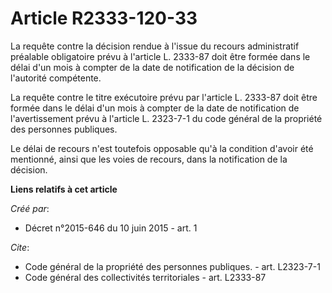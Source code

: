 # Article R2333-120-33

La requête contre la décision rendue à l'issue du recours administratif préalable obligatoire prévu à l'article L. 2333-87
doit être formée dans le délai d'un mois à compter de la date de notification de la décision de l'autorité compétente.

La requête contre le titre exécutoire prévu par l'article L. 2333-87 doit être formée dans le délai d'un mois à compter de la
date de notification de l'avertissement prévu à l'article L. 2323-7-1 du code général de la propriété des personnes
publiques.

Le délai de recours n'est toutefois opposable qu'à la condition d'avoir été mentionné, ainsi que les voies de recours, dans
la notification de la décision.

**Liens relatifs à cet article**

_Créé par_:

  - Décret n°2015-646 du 10 juin 2015 - art. 1

_Cite_:

  - Code général de la propriété des personnes publiques. - art. L2323-7-1
  - Code général des collectivités territoriales - art. L2333-87
